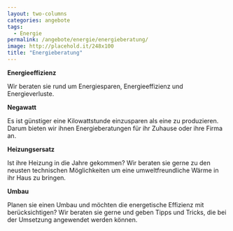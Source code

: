 ```yaml
---
layout: two-columns
categories: angebote
tags:
  - Energie
permalink: /angebote/energie/energieberatung/
image: http://placehold.it/248x100
title: "Energieberatung"
---
```


**Energieeffizienz**

Wir beraten sie rund um Energiesparen, Energieeffizienz und Energieverluste.

**Negawatt**

Es ist günstiger eine Kilowattstunde einzusparen als eine zu produzieren. Darum bieten wir ihnen Energieberatungen für ihr 
Zuhause oder ihre Firma an.

**Heizungsersatz**

Ist ihre Heizung in die Jahre gekommen? Wir beraten sie gerne zu den neusten technischen Möglichkeiten um eine umweltfreundliche
Wärme in ihr Haus zu bringen.

**Umbau**

Planen sie einen Umbau und möchten die energetische Effizienz mit berücksichtigen? Wir beraten sie gerne und geben Tipps und Tricks, 
die bei der Umsetzung angewendet werden können.
